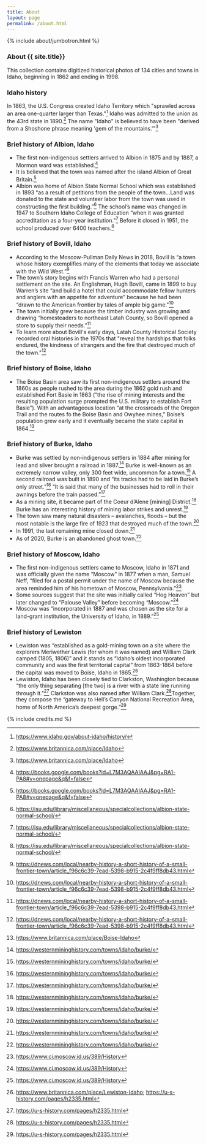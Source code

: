 ```yaml
---
title: About
layout: page
permalink: /about.html
---
```

{% include about/jumbotron.html %} 

### About {{ site.title}}

This collection contains digitized historical photos of 134 cities and towns in Idaho, beginning in 1862 and ending in 1998. 

### Idaho history

In 1863, the U.S. Congress created Idaho Territory which "sprawled across an area one-quarter larger than Texas."[^1] Idaho was admitted to the union as the 43rd state in 1890.[^2] The name "Idaho" is believed to have been "derived from a Shoshone phrase meaning 'gem of the mountains.'"[^2]

[^1]: https://www.idaho.gov/about-idaho/history/
[^2]: https://www.britannica.com/place/Idaho

### Brief history of Albion, Idaho

- The first non-indigenous settlers arrived to Albion in 1875 and by 1887, a Mormon ward was established.[^3]
- It is believed that the town was named after the island Albion of Great Britain.[^3]
- Albion was home of Albion State Normal School which was established in 1893 “as a result of petitions from the people of the town…Land was donated to the state and volunteer labor from the town was used in constructing the first building.”[^4] The school’s name was changed in 1947 to Southern Idaho College of Education “when it was granted accreditation as a four-year institution.”[^4]  Before it closed in 1951, the school produced over 6400 teachers.[^4]

[^3]: https://books.google.com/books?id=L7M3AQAAIAAJ&pg=RA1-PA8#v=onepage&q&f=false
[^4]: https://isu.edu/library/miscellaneous/specialcollections/albion-state-normal-school/

### Brief history of Bovill, Idaho

- According to the Moscow-Pullman Daily News in 2018, Bovill is “a town whose history exemplifies many of the elements that today we associate with the Wild West.”[^5]
- The town’s story begins with Francis Warren who had a personal settlement on the site. An Englishman, Hugh Bovill, came in 1899 to buy Warren’s site “and build a hotel that could accommodate fellow hunters and anglers with an appetite for adventure” because he had been “drawn to the American frontier by tales of ample big game."[^5]
- The town initially grew because the timber industry was growing and drawing “homesteaders to northeast Latah County, so Bovill opened a store to supply their needs.”[^5]
- To learn more about Bovill's early days, Latah County Historical Society recorded oral histories in the 1970s that "reveal the hardships that folks endured, the kindness of strangers and the fire that destroyed much of the town."[^5]

[^5]: https://dnews.com/local/nearby-history-a-short-history-of-a-small-frontier-town/article_f96c6c39-7ead-5398-b915-2c4f9ff8db43.html

### Brief history of Boise, Idaho

- The Boise Basin area saw its first non-indigenous settlers around the 1860s as people rushed to the area during the 1862 gold rush and established Fort Basie in 1863 (“the rise of mining interests and the resulting population surge prompted the U.S. military to establish Fort Basie”).  With an advantageous location “at the crossroads of the Oregon Trail and the routes fo the Boise Basin and Owyhee mines,” Boise’s population grew early and it eventually became the state capital in 1864.[^6]

[^6]: https://www.britannica.com/place/Boise-Idaho

### Brief history of Burke, Idaho

- Burke was settled by non-indigenous settlers in 1884 after mining for lead and silver brought a railroad in 1887.[^7] Burke is well-known as an extremely narrow valley, only 300 feet wide, uncommon for a town.[^7] A second railroad was built in 1890 and “its tracks had to be laid in Burke’s only street.”[^7] “It is said that many of the businesses had to roll in their awnings before the train passed.”[^7]
- As a mining site, it became part of the Coeur d’Alene [mining] District.[^7] Burke has an interesting history of mining labor strikes and unrest.[^7]
- The town saw many natural disasters – avalanches, floods – but the most notable is the large fire of 1923 that destroyed much of the town.[^7]
- In 1991, the last remaining mine closed down.[^7]
- As of 2020, Burke is an abandoned ghost town.[^7]

[^7]: https://westernmininghistory.com/towns/idaho/burke/

### Brief history of Moscow, Idaho

- The first non-indigenous settlers came to Moscow, Idaho in 1871 and was officially given the name “Moscow” in 1877 when a man, Samuel Neff, “filed for a postal permit under the name of Moscow because the area reminded him of his hometown of Moscow, Pennsylvania.”[^Moscow]
- Some sources suggest that the site was initially called “Hog Heaven” but later changed to “Palouse Valley” before becoming “Moscow.”[^Moscow]
- Moscow was “incorporated in 1887 and was chosen as the site for a land-grant institution, the University of Idaho, in 1889.”[^Moscow]

[^Moscow]: https://www.ci.moscow.id.us/389/History

### Brief history of Lewiston

- Lewiston was “established as a gold-mining town on a site where the explorers Meriwether Lewis (for whom it was named) and William Clark camped (1805, 1806)” and it stands as “Idaho’s oldest incorporated community and was the first territorial capital” from 1863-1864 before the capital was moved to Boise, Idaho in 1865.[^Lewiston1]
- Lewiston, Idaho has been closely tied to Clarkston, Washington because “the only thing separating [the two] is a river with a state line running through it.”[^Lewiston2] Clarkston was also named after William Clark.[^Lewiston2]Together, they compose the “gateway to Hell’s Canyon National Recreation Area, home of North America’s deepest gorge.”[^Lewiston2]

[^Lewiston1]: https://www.britannica.com/place/Lewiston-Idaho; https://u-s-history.com/pages/h2335.html
[^Lewiston2]: https://u-s-history.com/pages/h2335.html

{% include credits.md %}
